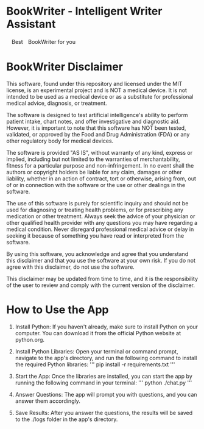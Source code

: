 # BookWriter - Intelligent Writer Assistant
　Best　BookWriter for you

# BookWriter Disclaimer

This software, found under this repository and licensed under the MIT license, is an experimental project and is NOT a medical device. It is not intended to be used as a medical device or as a substitute for professional medical advice, diagnosis, or treatment. 

The software is designed to test artificial intelligence's ability to perform patient intake, chart notes, and offer investigative and diagnostic aid. However, it is important to note that this software has NOT been tested, validated, or approved by the Food and Drug Administration (FDA) or any other regulatory body for medical devices. 

The software is provided "AS IS", without warranty of any kind, express or implied, including but not limited to the warranties of merchantability, fitness for a particular purpose and non-infringement. In no event shall the authors or copyright holders be liable for any claim, damages or other liability, whether in an action of contract, tort or otherwise, arising from, out of or in connection with the software or the use or other dealings in the software.

The use of this software is purely for scientific inquiry and should not be used for diagnosing or treating health problems, or for prescribing any medication or other treatment. Always seek the advice of your physician or other qualified health provider with any questions you may have regarding a medical condition. Never disregard professional medical advice or delay in seeking it because of something you have read or interpreted from the software.

By using this software, you acknowledge and agree that you understand this disclaimer and that you use the software at your own risk. If you do not agree with this disclaimer, do not use the software. 

This disclaimer may be updated from time to time, and it is the responsibility of the user to review and comply with the current version of the disclaimer.

# How to Use the App

1. Install Python:
If you haven't already, make sure to install Python on your computer. You can download it from the official Python website at python.org.

2. Install Python Libraries:
Open your terminal or command prompt, navigate to the app's directory, and run the following command to install the required Python libraries:
'''
pip install -r requirements.txt
'''

3. Start the App:
Once the libraries are installed, you can start the app by running the following command in your terminal:
'''
python ./chat.py
'''

4. Answer Questions:
The app will prompt you with questions, and you can answer them accordingly.

5. Save Results:
After you answer the questions, the results will be saved to the ./logs folder in the app's directory.
